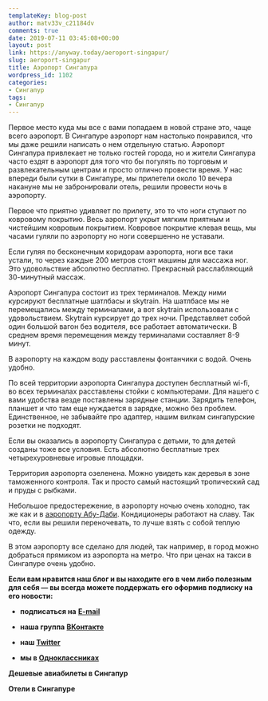 ```yaml
---
templateKey: blog-post
author: matv33v_c21184dv
comments: true
date: 2019-07-11 03:45:08+00:00
layout: post
link: https://anyway.today/aeroport-singapur/
slug: aeroport-singapur
title: Аэропорт Сингапура
wordpress_id: 1102
categories:
- Сингапур
tags:
- Сингапур
---
```


Первое место куда мы все с вами попадаем в новой стране это, чаще всего аэропорт. В Сингапуре аэропорт нам настолько понравился, что мы даже решили написать о нем отдельную статью. Аэропорт Сингапура привлекает не только гостей города, но и жители Сингапура часто ездят в аэропорт для того что бы погулять по торговым и развлекательным центрам и просто отлично провести время. У нас впереди были сутки в Сингапуре, мы прилетели около 10 вечера накануне мы не забронировали отель, решили провести ночь в аэропорту.<!-- more -->




Первое что приятно удивляет по прилету, это то что ноги ступают по ковровому покрытию. Весь аэропорт укрыт мягким приятным и чистейшим ковровым покрытием. Ковровое покрытие клевая вещь, мы часами гуляли по аэропорту но ноги совершенно не уставали.




Если гуляя по бесконечным коридорам аэропорта, ноги все таки устали, то через каждые 200 метров стоят машины для массажа ног. Это удовольствие абсолютно бесплатно. Прекрасный расслабляющий 30-минутный массаж.




Аэропорт Сингапура состоит из трех терминалов. Между ними курсируют бесплатные шатлбасы и skytrain. На шатлбасе мы не перемещались между терминалами, а вот skytrain использовали с удовольствием. Skytrain курсирует до трех ночи. Представляет собой один большой вагон без водителя, все работает автоматически. В среднем время перемещения между терминалами составляет 8-9 минут.




В аэропорту на каждом воду расставлены фонтанчики с водой. Очень удобно.




По всей территории аэропорта Сингапура доступен бесплатный wi-fi, во всех терминалах расставлены стойки с компьютерами. Для нашего с вами удобства везде поставлены зарядные станции. Зарядить телефон, планшет и что там еще нуждается в зарядке, можно без проблем. Единственное, не забывайте про адаптер, нашим вилкам сингапурские розетки не подходят.




Если вы оказались в аэропорту Сингапура с детьми, то для детей созданы тоже все условия. Есть абсолютно бесплатные трех четырехуровневые игровые площадки.




Территория аэропорта озеленена. Можно увидеть как деревья в зоне таможенного контроля. Так и просто самый настоящий тропический сад и пруды с рыбками.




Небольшое предостережение, в аэропорту ночью очень холодно, так же как и в [аэропорту Абу-Даби](https://anyway.today/kak-ne-isportit-otdih-na-seishelah/). Кондиционеры работают на славу. Так что, если вы решили переночевать, то лучше взять с собой теплую одежду.




В этом аэропорту все сделано для людей, так например, в город можно добраться прямиком из аэропорта на метро. Что при ценах на такси в Сингапуре очень удобно.


**Если вам нравится наш блог и вы находите его в чем либо полезным для себя — вы всегда можете поддержать его оформив подписку на его новости:**



 	
  * **подписаться на** [**E-mail**](https://feedburner.google.com/fb/a/mailverify?uri=Anywaytoday&amp;loc=en_US)

 	
  * **наша группа** [**ВКонтакте**](https://vk.com/public90452188)

 	
  * **наш [Twitter](https://twitter.com/TodayAnyway)**

 	
  * **мы в [Одноклассниках](https://ok.ru/group/54402107244544)**


**Дешевые авиабилеты в Сингапур**


**Отели в Сингапуре**

